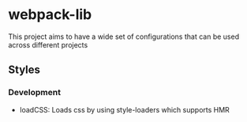 # webpack-lib
This project aims to have a wide set of configurations that can be used across different projects


## Styles
### Development
- loadCSS: Loads css by using style-loaders which supports HMR